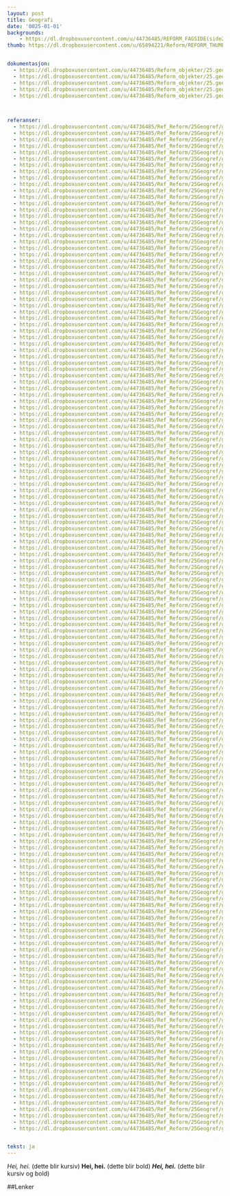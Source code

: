 ```yaml
---
layout: post
title: Geografi
date: '0025-01-01'
backgrounds:
    - https://dl.dropboxusercontent.com/u/44736485/REFORM_FAGSIDE(side2)/25.Geografi2m.jpg
thumb: https://dl.dropboxusercontent.com/u/65894221/Reform/REFORM_THUMBNAILS/25.Geografi.jpg


dokumentasjon:
  - https://dl.dropboxusercontent.com/u/44736485/Reform_objekter/25.geog1.jpg
  - https://dl.dropboxusercontent.com/u/44736485/Reform_objekter/25.geog2.jpg
  - https://dl.dropboxusercontent.com/u/44736485/Reform_objekter/25.geog3.jpg
  - https://dl.dropboxusercontent.com/u/44736485/Reform_objekter/25.geog4.jpg
  - https://dl.dropboxusercontent.com/u/44736485/Reform_objekter/25.geog5.jpg
  


referanser:
  - https://dl.dropboxusercontent.com/u/44736485/Ref_Reform/25Geogref/geogref01.jpg
  - https://dl.dropboxusercontent.com/u/44736485/Ref_Reform/25Geogref/geogref02.jpg
  - https://dl.dropboxusercontent.com/u/44736485/Ref_Reform/25Geogref/geogref03.jpg
  - https://dl.dropboxusercontent.com/u/44736485/Ref_Reform/25Geogref/geogref04.jpg
  - https://dl.dropboxusercontent.com/u/44736485/Ref_Reform/25Geogref/geogref05.jpg
  - https://dl.dropboxusercontent.com/u/44736485/Ref_Reform/25Geogref/geogref06.jpg
  - https://dl.dropboxusercontent.com/u/44736485/Ref_Reform/25Geogref/geogref07.jpg
  - https://dl.dropboxusercontent.com/u/44736485/Ref_Reform/25Geogref/geogref08.jpg
  - https://dl.dropboxusercontent.com/u/44736485/Ref_Reform/25Geogref/geogref09.jpg
  - https://dl.dropboxusercontent.com/u/44736485/Ref_Reform/25Geogref/geogref10.jpg
  - https://dl.dropboxusercontent.com/u/44736485/Ref_Reform/25Geogref/geogref10b.jpg
  - https://dl.dropboxusercontent.com/u/44736485/Ref_Reform/25Geogref/geogref10c.jpg
  - https://dl.dropboxusercontent.com/u/44736485/Ref_Reform/25Geogref/geogref11.jpg
  - https://dl.dropboxusercontent.com/u/44736485/Ref_Reform/25Geogref/geogref12.jpg
  - https://dl.dropboxusercontent.com/u/44736485/Ref_Reform/25Geogref/geogref13.jpg
  - https://dl.dropboxusercontent.com/u/44736485/Ref_Reform/25Geogref/geogref14.jpg
  - https://dl.dropboxusercontent.com/u/44736485/Ref_Reform/25Geogref/geogref15.jpg
  - https://dl.dropboxusercontent.com/u/44736485/Ref_Reform/25Geogref/geogref16.jpg
  - https://dl.dropboxusercontent.com/u/44736485/Ref_Reform/25Geogref/geogref16b.jpg
  - https://dl.dropboxusercontent.com/u/44736485/Ref_Reform/25Geogref/geogref17.jpg
  - https://dl.dropboxusercontent.com/u/44736485/Ref_Reform/25Geogref/geogref18.jpg
  - https://dl.dropboxusercontent.com/u/44736485/Ref_Reform/25Geogref/geogref19.jpg
  - https://dl.dropboxusercontent.com/u/44736485/Ref_Reform/25Geogref/geogref20.jpg
  - https://dl.dropboxusercontent.com/u/44736485/Ref_Reform/25Geogref/geogref20b.jpg
  - https://dl.dropboxusercontent.com/u/44736485/Ref_Reform/25Geogref/geogref21.jpg
  - https://dl.dropboxusercontent.com/u/44736485/Ref_Reform/25Geogref/geogref22.jpg
  - https://dl.dropboxusercontent.com/u/44736485/Ref_Reform/25Geogref/geogref24.jpg
  - https://dl.dropboxusercontent.com/u/44736485/Ref_Reform/25Geogref/geogref25.jpg
  - https://dl.dropboxusercontent.com/u/44736485/Ref_Reform/25Geogref/geogref26.jpg
  - https://dl.dropboxusercontent.com/u/44736485/Ref_Reform/25Geogref/geogref27.jpg
  - https://dl.dropboxusercontent.com/u/44736485/Ref_Reform/25Geogref/geogref28.jpg
  - https://dl.dropboxusercontent.com/u/44736485/Ref_Reform/25Geogref/geogref29.jpg
  - https://dl.dropboxusercontent.com/u/44736485/Ref_Reform/25Geogref/geogref30.jpg
  - https://dl.dropboxusercontent.com/u/44736485/Ref_Reform/25Geogref/geogref31.jpg
  - https://dl.dropboxusercontent.com/u/44736485/Ref_Reform/25Geogref/geogref32.jpg
  - https://dl.dropboxusercontent.com/u/44736485/Ref_Reform/25Geogref/geogref33.jpg
  - https://dl.dropboxusercontent.com/u/44736485/Ref_Reform/25Geogref/geogref34.jpg
  - https://dl.dropboxusercontent.com/u/44736485/Ref_Reform/25Geogref/geogref35.jpg
  - https://dl.dropboxusercontent.com/u/44736485/Ref_Reform/25Geogref/geogref36.jpg
  - https://dl.dropboxusercontent.com/u/44736485/Ref_Reform/25Geogref/geogref37.jpg
  - https://dl.dropboxusercontent.com/u/44736485/Ref_Reform/25Geogref/geogref38.jpg
  - https://dl.dropboxusercontent.com/u/44736485/Ref_Reform/25Geogref/geogref39.jpg
  - https://dl.dropboxusercontent.com/u/44736485/Ref_Reform/25Geogref/geogref40.jpg
  - https://dl.dropboxusercontent.com/u/44736485/Ref_Reform/25Geogref/geogref41.jpg
  - https://dl.dropboxusercontent.com/u/44736485/Ref_Reform/25Geogref/geogref42.jpg
  - https://dl.dropboxusercontent.com/u/44736485/Ref_Reform/25Geogref/geogref43.jpg
  - https://dl.dropboxusercontent.com/u/44736485/Ref_Reform/25Geogref/geogref44.jpg
  - https://dl.dropboxusercontent.com/u/44736485/Ref_Reform/25Geogref/geogref45.jpg
  - https://dl.dropboxusercontent.com/u/44736485/Ref_Reform/25Geogref/geogref46.jpg
  - https://dl.dropboxusercontent.com/u/44736485/Ref_Reform/25Geogref/geogref47.jpg
  - https://dl.dropboxusercontent.com/u/44736485/Ref_Reform/25Geogref/geogref47a.jpg
  - https://dl.dropboxusercontent.com/u/44736485/Ref_Reform/25Geogref/geogref47b.jpg
  - https://dl.dropboxusercontent.com/u/44736485/Ref_Reform/25Geogref/geogref47c.jpg
  - https://dl.dropboxusercontent.com/u/44736485/Ref_Reform/25Geogref/geogref47d.jpg
  - https://dl.dropboxusercontent.com/u/44736485/Ref_Reform/25Geogref/geogref47e.jpg
  - https://dl.dropboxusercontent.com/u/44736485/Ref_Reform/25Geogref/geogref47f.jpg
  - https://dl.dropboxusercontent.com/u/44736485/Ref_Reform/25Geogref/geogref47g.jpg
  - https://dl.dropboxusercontent.com/u/44736485/Ref_Reform/25Geogref/geogref47gh.jpg
  - https://dl.dropboxusercontent.com/u/44736485/Ref_Reform/25Geogref/geogref47h.jpg
  - https://dl.dropboxusercontent.com/u/44736485/Ref_Reform/25Geogref/geogref48.jpg
  - https://dl.dropboxusercontent.com/u/44736485/Ref_Reform/25Geogref/geogref49.jpg
  - https://dl.dropboxusercontent.com/u/44736485/Ref_Reform/25Geogref/geogref49b.jpg
  - https://dl.dropboxusercontent.com/u/44736485/Ref_Reform/25Geogref/geogref49c.jpg
  - https://dl.dropboxusercontent.com/u/44736485/Ref_Reform/25Geogref/geogref50.jpg
  - https://dl.dropboxusercontent.com/u/44736485/Ref_Reform/25Geogref/geogref50b.jpg
  - https://dl.dropboxusercontent.com/u/44736485/Ref_Reform/25Geogref/geogref52.jpg
  - https://dl.dropboxusercontent.com/u/44736485/Ref_Reform/25Geogref/geogref53.jpg
  - https://dl.dropboxusercontent.com/u/44736485/Ref_Reform/25Geogref/geogref54.jpg
  - https://dl.dropboxusercontent.com/u/44736485/Ref_Reform/25Geogref/geogref55.jpg
  - https://dl.dropboxusercontent.com/u/44736485/Ref_Reform/25Geogref/geogref55b.jpg
  - https://dl.dropboxusercontent.com/u/44736485/Ref_Reform/25Geogref/geogref56.jpg
  - https://dl.dropboxusercontent.com/u/44736485/Ref_Reform/25Geogref/geogref57.jpg
  - https://dl.dropboxusercontent.com/u/44736485/Ref_Reform/25Geogref/geogref58.jpg
  - https://dl.dropboxusercontent.com/u/44736485/Ref_Reform/25Geogref/geogref58b.jpg
  - https://dl.dropboxusercontent.com/u/44736485/Ref_Reform/25Geogref/geogref59.jpg
  - https://dl.dropboxusercontent.com/u/44736485/Ref_Reform/25Geogref/geogref60.jpg
  - https://dl.dropboxusercontent.com/u/44736485/Ref_Reform/25Geogref/geogref61.jpg
  - https://dl.dropboxusercontent.com/u/44736485/Ref_Reform/25Geogref/geogref62.jpg
  - https://dl.dropboxusercontent.com/u/44736485/Ref_Reform/25Geogref/geogref63.jpg
  - https://dl.dropboxusercontent.com/u/44736485/Ref_Reform/25Geogref/geogref64.jpg
  - https://dl.dropboxusercontent.com/u/44736485/Ref_Reform/25Geogref/geogref65.jpg
  - https://dl.dropboxusercontent.com/u/44736485/Ref_Reform/25Geogref/geogref65b.jpg
  - https://dl.dropboxusercontent.com/u/44736485/Ref_Reform/25Geogref/geogref65c.jpg
  - https://dl.dropboxusercontent.com/u/44736485/Ref_Reform/25Geogref/geogref65d.jpg
  - https://dl.dropboxusercontent.com/u/44736485/Ref_Reform/25Geogref/geogref65e.jpg
  - https://dl.dropboxusercontent.com/u/44736485/Ref_Reform/25Geogref/geogref66.jpg
  - https://dl.dropboxusercontent.com/u/44736485/Ref_Reform/25Geogref/geogref67.jpg
  - https://dl.dropboxusercontent.com/u/44736485/Ref_Reform/25Geogref/geogref68.jpg
  - https://dl.dropboxusercontent.com/u/44736485/Ref_Reform/25Geogref/geogref68b.jpg
  - https://dl.dropboxusercontent.com/u/44736485/Ref_Reform/25Geogref/geogref69.jpg
  - https://dl.dropboxusercontent.com/u/44736485/Ref_Reform/25Geogref/geogref69a.jpg
  - https://dl.dropboxusercontent.com/u/44736485/Ref_Reform/25Geogref/geogref69b.jpg
  - https://dl.dropboxusercontent.com/u/44736485/Ref_Reform/25Geogref/geogref69bc.jpg
  - https://dl.dropboxusercontent.com/u/44736485/Ref_Reform/25Geogref/geogref69c.jpg
  - https://dl.dropboxusercontent.com/u/44736485/Ref_Reform/25Geogref/geogref70.jpg
  - https://dl.dropboxusercontent.com/u/44736485/Ref_Reform/25Geogref/geogref71.jpg
  - https://dl.dropboxusercontent.com/u/44736485/Ref_Reform/25Geogref/geogref72.jpg
  - https://dl.dropboxusercontent.com/u/44736485/Ref_Reform/25Geogref/geogref73.jpg
  - https://dl.dropboxusercontent.com/u/44736485/Ref_Reform/25Geogref/geogref74.jpg
  - https://dl.dropboxusercontent.com/u/44736485/Ref_Reform/25Geogref/geogref75.jpg
  - https://dl.dropboxusercontent.com/u/44736485/Ref_Reform/25Geogref/geogref76.jpg
  - https://dl.dropboxusercontent.com/u/44736485/Ref_Reform/25Geogref/geogref76b.jpg
  - https://dl.dropboxusercontent.com/u/44736485/Ref_Reform/25Geogref/geogref77.jpg
  - https://dl.dropboxusercontent.com/u/44736485/Ref_Reform/25Geogref/geogref78.jpg
  - https://dl.dropboxusercontent.com/u/44736485/Ref_Reform/25Geogref/geogref79.jpg
  - https://dl.dropboxusercontent.com/u/44736485/Ref_Reform/25Geogref/geogref80.jpg
  - https://dl.dropboxusercontent.com/u/44736485/Ref_Reform/25Geogref/geogref81.jpg
  - https://dl.dropboxusercontent.com/u/44736485/Ref_Reform/25Geogref/geogref82.jpg
  - https://dl.dropboxusercontent.com/u/44736485/Ref_Reform/25Geogref/geogref83.jpg
  - https://dl.dropboxusercontent.com/u/44736485/Ref_Reform/25Geogref/geogref84.jpg
  - https://dl.dropboxusercontent.com/u/44736485/Ref_Reform/25Geogref/geogref85.jpg
  - https://dl.dropboxusercontent.com/u/44736485/Ref_Reform/25Geogref/geogref85b.jpg
  - https://dl.dropboxusercontent.com/u/44736485/Ref_Reform/25Geogref/geogref85c.jpg
  - https://dl.dropboxusercontent.com/u/44736485/Ref_Reform/25Geogref/geogref85d.jpg
  - https://dl.dropboxusercontent.com/u/44736485/Ref_Reform/25Geogref/geogref86.jpg
  - https://dl.dropboxusercontent.com/u/44736485/Ref_Reform/25Geogref/geogref87.jpg
  - https://dl.dropboxusercontent.com/u/44736485/Ref_Reform/25Geogref/geogref88.jpg
  - https://dl.dropboxusercontent.com/u/44736485/Ref_Reform/25Geogref/geogref89.jpg
  - https://dl.dropboxusercontent.com/u/44736485/Ref_Reform/25Geogref/geogref89b.jpg
  - https://dl.dropboxusercontent.com/u/44736485/Ref_Reform/25Geogref/geogref89c.jpg
  - https://dl.dropboxusercontent.com/u/44736485/Ref_Reform/25Geogref/geogref90.jpg
  - https://dl.dropboxusercontent.com/u/44736485/Ref_Reform/25Geogref/geogref91.jpg
  - https://dl.dropboxusercontent.com/u/44736485/Ref_Reform/25Geogref/geogref92.jpg
  - https://dl.dropboxusercontent.com/u/44736485/Ref_Reform/25Geogref/geogref93.jpg
  - https://dl.dropboxusercontent.com/u/44736485/Ref_Reform/25Geogref/geogref94.jpg
  - https://dl.dropboxusercontent.com/u/44736485/Ref_Reform/25Geogref/geogref95.jpg
  - https://dl.dropboxusercontent.com/u/44736485/Ref_Reform/25Geogref/geogref96.jpg
  - https://dl.dropboxusercontent.com/u/44736485/Ref_Reform/25Geogref/geogref97.jpg
  - https://dl.dropboxusercontent.com/u/44736485/Ref_Reform/25Geogref/geogref98.jpg
  - https://dl.dropboxusercontent.com/u/44736485/Ref_Reform/25Geogref/geogref98b.jpg
  - https://dl.dropboxusercontent.com/u/44736485/Ref_Reform/25Geogref/geogref98c.jpg
  - https://dl.dropboxusercontent.com/u/44736485/Ref_Reform/25Geogref/geogref99.jpg
  - https://dl.dropboxusercontent.com/u/44736485/Ref_Reform/25Geogref/geogref100.jpg
  - https://dl.dropboxusercontent.com/u/44736485/Ref_Reform/25Geogref/geogref101.jpg
  - https://dl.dropboxusercontent.com/u/44736485/Ref_Reform/25Geogref/geogref101b.jpg
  - https://dl.dropboxusercontent.com/u/44736485/Ref_Reform/25Geogref/geogref102.jpg
  - https://dl.dropboxusercontent.com/u/44736485/Ref_Reform/25Geogref/geogref103.jpg
  - https://dl.dropboxusercontent.com/u/44736485/Ref_Reform/25Geogref/geogref103b.jpg
  - https://dl.dropboxusercontent.com/u/44736485/Ref_Reform/25Geogref/geogref104.jpg
  - https://dl.dropboxusercontent.com/u/44736485/Ref_Reform/25Geogref/geogref105.jpg
  - https://dl.dropboxusercontent.com/u/44736485/Ref_Reform/25Geogref/geogref106.jpg
  - https://dl.dropboxusercontent.com/u/44736485/Ref_Reform/25Geogref/geogref106b.jpg
  - https://dl.dropboxusercontent.com/u/44736485/Ref_Reform/25Geogref/geogref106c.jpg
  - https://dl.dropboxusercontent.com/u/44736485/Ref_Reform/25Geogref/geogref106d.jpg
  - https://dl.dropboxusercontent.com/u/44736485/Ref_Reform/25Geogref/geogref107.jpg
  - https://dl.dropboxusercontent.com/u/44736485/Ref_Reform/25Geogref/geogref108.jpg
  - https://dl.dropboxusercontent.com/u/44736485/Ref_Reform/25Geogref/geogref109.jpg
  - https://dl.dropboxusercontent.com/u/44736485/Ref_Reform/25Geogref/geogref110.jpg
  - https://dl.dropboxusercontent.com/u/44736485/Ref_Reform/25Geogref/geogref111.jpg
  - https://dl.dropboxusercontent.com/u/44736485/Ref_Reform/25Geogref/geogref112.jpg
  - https://dl.dropboxusercontent.com/u/44736485/Ref_Reform/25Geogref/geogref113.jpg
  - https://dl.dropboxusercontent.com/u/44736485/Ref_Reform/25Geogref/geogref114.jpg
  - https://dl.dropboxusercontent.com/u/44736485/Ref_Reform/25Geogref/geogref114b.jpg
  - https://dl.dropboxusercontent.com/u/44736485/Ref_Reform/25Geogref/geogref115.jpg
  - https://dl.dropboxusercontent.com/u/44736485/Ref_Reform/25Geogref/geogref116.jpg
  - https://dl.dropboxusercontent.com/u/44736485/Ref_Reform/25Geogref/geogref117.jpg
  - https://dl.dropboxusercontent.com/u/44736485/Ref_Reform/25Geogref/geogref118.jpg
  - https://dl.dropboxusercontent.com/u/44736485/Ref_Reform/25Geogref/geogref119.jpg


tekst: ja
---
```


*Hei, hei.* (dette blir kursiv)
**Hei, hei.** (dette blir bold)
***Hei, hei.*** (dette blir kursiv og bold)

##Lenker
